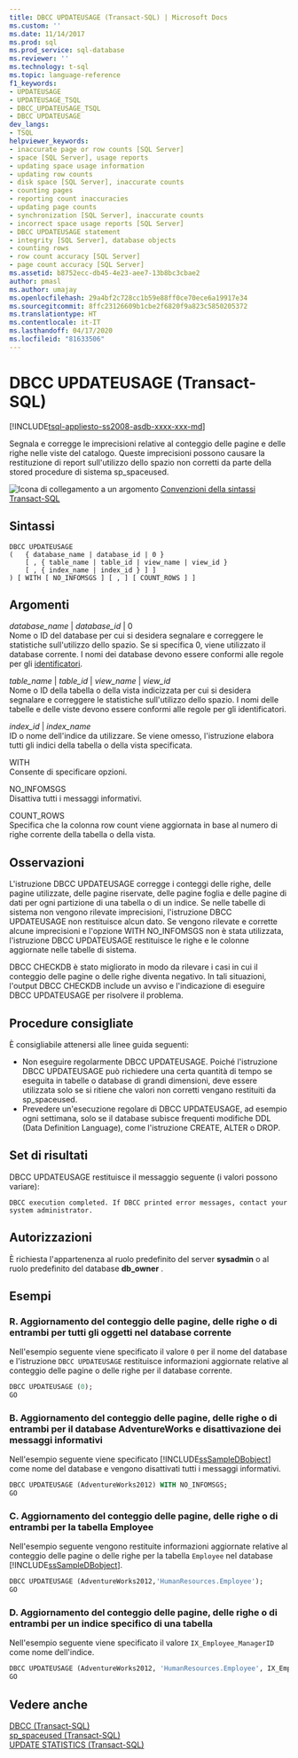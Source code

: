 ```yaml
---
title: DBCC UPDATEUSAGE (Transact-SQL) | Microsoft Docs
ms.custom: ''
ms.date: 11/14/2017
ms.prod: sql
ms.prod_service: sql-database
ms.reviewer: ''
ms.technology: t-sql
ms.topic: language-reference
f1_keywords:
- UPDATEUSAGE
- UPDATEUSAGE_TSQL
- DBCC_UPDATEUSAGE_TSQL
- DBCC UPDATEUSAGE
dev_langs:
- TSQL
helpviewer_keywords:
- inaccurate page or row counts [SQL Server]
- space [SQL Server], usage reports
- updating space usage information
- updating row counts
- disk space [SQL Server], inaccurate counts
- counting pages
- reporting count inaccuracies
- updating page counts
- synchronization [SQL Server], inaccurate counts
- incorrect space usage reports [SQL Server]
- DBCC UPDATEUSAGE statement
- integrity [SQL Server], database objects
- counting rows
- row count accuracy [SQL Server]
- page count accuracy [SQL Server]
ms.assetid: b8752ecc-db45-4e23-aee7-13b8bc3cbae2
author: pmasl
ms.author: umajay
ms.openlocfilehash: 29a4bf2c728cc1b59e88ff0ce70ece6a19917e34
ms.sourcegitcommit: 8ffc23126609b1cbe2f6820f9a823c5850205372
ms.translationtype: HT
ms.contentlocale: it-IT
ms.lasthandoff: 04/17/2020
ms.locfileid: "81633506"
---
```

# <a name="dbcc-updateusage-transact-sql"></a>DBCC UPDATEUSAGE (Transact-SQL)
[!INCLUDE[tsql-appliesto-ss2008-asdb-xxxx-xxx-md](../../includes/tsql-appliesto-ss2008-asdb-xxxx-xxx-md.md)]

Segnala e corregge le imprecisioni relative al conteggio delle pagine e delle righe nelle viste del catalogo. Queste imprecisioni possono causare la restituzione di report sull'utilizzo dello spazio non corretti da parte della stored procedure di sistema sp_spaceused.
  
![Icona di collegamento a un argomento](../../database-engine/configure-windows/media/topic-link.gif "Icona di collegamento a un argomento") [Convenzioni della sintassi Transact-SQL](../../t-sql/language-elements/transact-sql-syntax-conventions-transact-sql.md)
  
## <a name="syntax"></a>Sintassi  
  
```syntaxsql
DBCC UPDATEUSAGE   
(   { database_name | database_id | 0 }   
    [ , { table_name | table_id | view_name | view_id }   
    [ , { index_name | index_id } ] ]   
) [ WITH [ NO_INFOMSGS ] [ , ] [ COUNT_ROWS ] ]   
```  
  
## <a name="arguments"></a>Argomenti  
*database_name* | *database_id* | 0  
Nome o ID del database per cui si desidera segnalare e correggere le statistiche sull'utilizzo dello spazio. Se si specifica 0, viene utilizzato il database corrente. I nomi dei database devono essere conformi alle regole per gli [identificatori](../../relational-databases/databases/database-identifiers.md).  
  
*table_name* | *table_id* | *view_name* | *view_id*  
Nome o ID della tabella o della vista indicizzata per cui si desidera segnalare e correggere le statistiche sull'utilizzo dello spazio. I nomi delle tabelle e delle viste devono essere conformi alle regole per gli identificatori.  
  
*index_id* | *index_name*  
ID o nome dell'indice da utilizzare. Se viene omesso, l'istruzione elabora tutti gli indici della tabella o della vista specificata.  
  
WITH  
Consente di specificare opzioni.  
  
NO_INFOMSGS  
Disattiva tutti i messaggi informativi.  
  
COUNT_ROWS  
Specifica che la colonna row count viene aggiornata in base al numero di righe corrente della tabella o della vista.  
  
## <a name="remarks"></a>Osservazioni  
L'istruzione DBCC UPDATEUSAGE corregge i conteggi delle righe, delle pagine utilizzate, delle pagine riservate, delle pagine foglia e delle pagine di dati per ogni partizione di una tabella o di un indice. Se nelle tabelle di sistema non vengono rilevate imprecisioni, l'istruzione DBCC UPDATEUSAGE non restituisce alcun dato. Se vengono rilevate e corrette alcune imprecisioni e l'opzione WITH NO_INFOMSGS non è stata utilizzata, l'istruzione DBCC UPDATEUSAGE restituisce le righe e le colonne aggiornate nelle tabelle di sistema.
  
DBCC CHECKDB è stato migliorato in modo da rilevare i casi in cui il conteggio delle pagine o delle righe diventa negativo. In tali situazioni, l'output DBCC CHECKDB include un avviso e l'indicazione di eseguire DBCC UPDATEUSAGE per risolvere il problema.
  
## <a name="best-practices"></a>Procedure consigliate  
È consigliabile attenersi alle linee guida seguenti:
-   Non eseguire regolarmente DBCC UPDATEUSAGE. Poiché l'istruzione DBCC UPDATEUSAGE può richiedere una certa quantità di tempo se eseguita in tabelle o database di grandi dimensioni, deve essere utilizzata solo se si ritiene che valori non corretti vengano restituiti da sp_spaceused.
-   Prevedere un'esecuzione regolare di DBCC UPDATEUSAGE, ad esempio ogni settimana, solo se il database subisce frequenti modifiche DDL (Data Definition Language), come l'istruzione CREATE, ALTER o DROP.  
  
## <a name="result-sets"></a>Set di risultati  
DBCC UPDATEUSAGE restituisce il messaggio seguente (i valori possono variare):
  
`DBCC execution completed. If DBCC printed error messages, contact your system administrator.`
  
## <a name="permissions"></a>Autorizzazioni  
È richiesta l'appartenenza al ruolo predefinito del server **sysadmin** o al ruolo predefinito del database **db_owner** .
  
## <a name="examples"></a>Esempi  
  
### <a name="a-updating-page-or-row-counts-or-both-for-all-objects-in-the-current-database"></a>R. Aggiornamento del conteggio delle pagine, delle righe o di entrambi per tutti gli oggetti nel database corrente  
Nell'esempio seguente viene specificato il valore `0` per il nome del database e l'istruzione `DBCC UPDATEUSAGE` restituisce informazioni aggiornate relative al conteggio delle pagine o delle righe per il database corrente.
  
```sql
DBCC UPDATEUSAGE (0);  
GO  
```  
  
### <a name="b-updating-page-or-row-counts-or-both-for-adventureworks-and-suppressing-informational-messages"></a>B. Aggiornamento del conteggio delle pagine, delle righe o di entrambi per il database AdventureWorks e disattivazione dei messaggi informativi  
Nell'esempio seguente viene specificato [!INCLUDE[ssSampleDBobject](../../includes/sssampledbobject-md.md)] come nome del database e vengono disattivati tutti i messaggi informativi.
  
```sql
DBCC UPDATEUSAGE (AdventureWorks2012) WITH NO_INFOMSGS;   
GO  
```  
  
### <a name="c-updating-page-or-row-counts-or-both-for-the-employee-table"></a>C. Aggiornamento del conteggio delle pagine, delle righe o di entrambi per la tabella Employee  
Nell'esempio seguente vengono restituite informazioni aggiornate relative al conteggio delle pagine o delle righe per la tabella `Employee` nel database [!INCLUDE[ssSampleDBobject](../../includes/sssampledbobject-md.md)].
  
```sql
DBCC UPDATEUSAGE (AdventureWorks2012,'HumanResources.Employee');  
GO  
```  
  
### <a name="d-updating-page-or-row-counts-or-both-for-a-specific-index-in-a-table"></a>D. Aggiornamento del conteggio delle pagine, delle righe o di entrambi per un indice specifico di una tabella  
 Nell'esempio seguente viene specificato il valore `IX_Employee_ManagerID` come nome dell'indice.  
  
```sql
DBCC UPDATEUSAGE (AdventureWorks2012, 'HumanResources.Employee', IX_Employee_OrganizationLevel_OrganizationNode);  
GO  
```  
  
## <a name="see-also"></a>Vedere anche  
[DBCC &#40;Transact-SQL&#41;](../../t-sql/database-console-commands/dbcc-transact-sql.md)  
[sp_spaceused &#40;Transact-SQL&#41;](../../relational-databases/system-stored-procedures/sp-spaceused-transact-sql.md)  
[UPDATE STATISTICS &#40;Transact-SQL&#41;](../../t-sql/statements/update-statistics-transact-sql.md)
  
  
